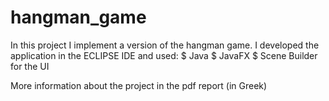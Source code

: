 # hangman_game

In this project I implement a version of the hangman game. 
I developed the application in the ECLIPSE IDE and used:
$ Java
$ JavaFX
$ Scene Builder for the UI

More information about the project in the pdf report (in Greek)
